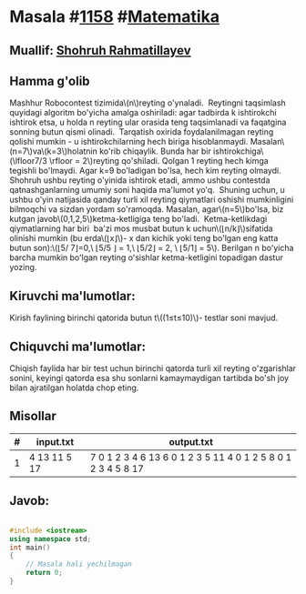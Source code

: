 
<h1>Masala #<a href="https://robocontest.uz/tasks/1158">1158</a> #<a href="https://robocontest.uz/tasks?category=7">Matematika</a></h1>
<h2> Muallif: <a href="https://robocontest.uz/profile/rshohruh">Shohruh Rahmatillayev</a></h2>
<h2>Hamma g'olib</h2>
<p>Mashhur Robocontest tizimida\(n\)reyting o'ynaladi.  Reytingni taqsimlash quyidagi algoritm bo'yicha amalga oshiriladi: agar tadbirda k ishtirokchi ishtirok etsa, u holda n reyting ular orasida teng taqsimlanadi va faqatgina sonning butun qismi olinadi.  Tarqatish oxirida foydalanilmagan reyting qolishi mumkin - u ishtirokchilarning hech biriga hisoblanmaydi.
Masalan\(n=7\)va\(k=3\)holatnin ko'rib chiqaylik. Bunda har bir ishtirokchiga\(\lfloor7/3 \rfloor = 2\)reyting qo'shiladi. Qolgan 1 reyting hech kimga tegishli bo'lmaydi. Agar k=9 bo'ladigan bo'lsa, hech kim reyting olmaydi.
Shohruh ushbu reyting o'yinida ishtirok etadi, ammo ushbu contestda qatnashganlarning umumiy soni haqida ma'lumot yo'q.  Shuning uchun, u ushbu o'yin natijasida qanday turli xil reyting qiymatlari oshishi mumkinligini bilmoqchi va sizdan yordam so'ramoqda.
Masalan, agar\(n=5\)bo'lsa, biz kutgan javob\(0,1,2,5\)ketma-ketligiga teng bo'ladi.  Ketma-ketlikdagi qiymatlarning har biri  ba'zi mos musbat butun k uchun\(⌊n/k⌋\)​​sifatida olinishi mumkin (bu erda\(⌊x⌋\)- x dan kichik yoki teng bo'lgan eng katta butun son):\(⌊5/ 7⌋=0,\ ⌊5/5 ⌋ = 1,\ ⌊5/2⌋ = 2, \ ⌊5/1⌋ = 5\).
Berilgan n boʻyicha barcha mumkin boʻlgan reyting oʻsishlar ketma-ketligini topadigan dastur yozing.
</p>
<h2>Kiruvchi ma'lumotlar:</h2>
<p>Kirish faylining birinchi qatorida butun t\((1≤t≤10)\)- testlar soni mavjud.</p>
<h2>Chiquvchi ma'lumotlar:</h2>
<p>Chiqish faylida har bir test uchun birinchi qatorda turli xil reyting o'zgarishlar sonini, keyingi qatorda esa shu sonlarni kamaymaydigan tartibda bo'sh joy bilan ajratilgan holatda chop eting.</p>
<h2>Misollar</h2>
<table>
    <thead>
        <tr>
            <th>#</th>
            <th>input.txt</th>
            <th>output.txt</th>
        </tr>
    </thead>
    <tbody>
            <tr>
                <td>1</td>
                <td>4
13
11
5
17</td>
                <td>7
0 1 2 3 4 6 13 
6
0 1 2 3 5 11 
4
0 1 2 5 
8
0 1 2 3 4 5 8 17</td>
            </tr>
    </tbody>
    </table>
    
<h2>Javob:</h2>

######
```cpp
#include <iostream>
using namespace std;
int main()
{
    // Masala hali yechilmagan
    return 0;
}
```
